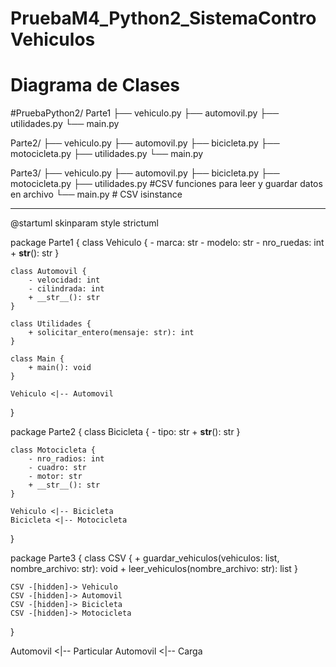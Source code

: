 # PruebaM4_Python2_SistemaControVehiculos
# Diagrama de Clases

#PruebaPython2/
Parte1
├── vehiculo.py
├── automovil.py
├── utilidades.py
└── main.py

Parte2/
├── vehiculo.py
├── automovil.py
├── bicicleta.py
├── motocicleta.py
├── utilidades.py
└── main.py

Parte3/
├── vehiculo.py
├── automovil.py
├── bicicleta.py
├── motocicleta.py
├── utilidades.py   #CSV funciones para leer y guardar datos en archivo
└── main.py   # CSV isinstance

--------------------------------------------------------------------------------------------------------------------------------------

@startuml
skinparam style strictuml

package Parte1 {
    class Vehiculo {
        - marca: str
        - modelo: str
        - nro_ruedas: int
        + __str__(): str
    }

    class Automovil {
        - velocidad: int
        - cilindrada: int
        + __str__(): str
    }

    class Utilidades {
        + solicitar_entero(mensaje: str): int
    }

    class Main {
        + main(): void
    }

    Vehiculo <|-- Automovil
}

package Parte2 {
    class Bicicleta {
        - tipo: str
        + __str__(): str
    }

    class Motocicleta {
        - nro_radios: int
        - cuadro: str
        - motor: str
        + __str__(): str
    }

    Vehiculo <|-- Bicicleta
    Bicicleta <|-- Motocicleta
}

package Parte3 {
    class CSV {
        + guardar_vehiculos(vehiculos: list, nombre_archivo: str): void
        + leer_vehiculos(nombre_archivo: str): list
    }

    CSV -[hidden]-> Vehiculo
    CSV -[hidden]-> Automovil
    CSV -[hidden]-> Bicicleta
    CSV -[hidden]-> Motocicleta
}

Automovil <|-- Particular
Automovil <|-- Carga


